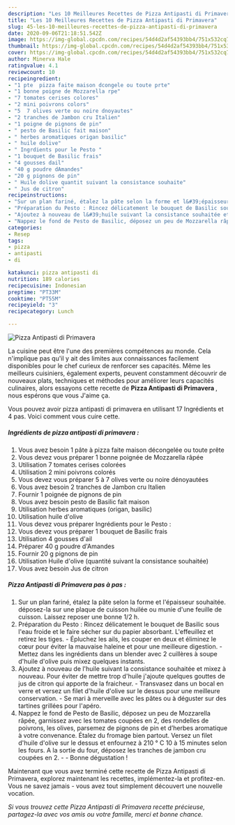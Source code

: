 ```yaml
---
description: "Les 10 Meilleures Recettes de Pizza Antipasti di Primavera"
title: "Les 10 Meilleures Recettes de Pizza Antipasti di Primavera"
slug: 45-les-10-meilleures-recettes-de-pizza-antipasti-di-primavera
date: 2020-09-06T21:18:51.542Z
image: https://img-global.cpcdn.com/recipes/54d4d2af54393bb4/751x532cq70/pizza-antipasti-di-primavera-photo-principale-de-la-recette.jpg
thumbnail: https://img-global.cpcdn.com/recipes/54d4d2af54393bb4/751x532cq70/pizza-antipasti-di-primavera-photo-principale-de-la-recette.jpg
cover: https://img-global.cpcdn.com/recipes/54d4d2af54393bb4/751x532cq70/pizza-antipasti-di-primavera-photo-principale-de-la-recette.jpg
author: Minerva Hale
ratingvalue: 4.1
reviewcount: 10
recipeingredient:
- "1 pte  pizza faite maison dcongele ou toute prte"
- "1 bonne poigne de Mozzarella rpe"
- "7 tomates cerises colores"
- "2 mini poivrons colors"
- "5  7 olives verte ou noire dnoyautes"
- "2 tranches de Jambon cru Italien"
- "1 poigne de pignons de pin"
- " pesto de Basilic fait maison"
- " herbes aromatiques origan basilic"
- " huile dolive"
- " Ingrdients pour le Pesto "
- "1 bouquet de Basilic frais"
- "4 gousses dail"
- "40 g poudre dAmandes"
- "20 g pignons de pin"
- " Huile dolive quantit suivant la consistance souhaite"
- " Jus de citron"
recipeinstructions:
- "Sur un plan fariné, étalez la pâte selon la forme et l&#39;épaisseur souhaitée. déposez-la sur une plaque de cuisson huilée ou munie d&#39;une feuille de cuisson. Laissez reposer une bonne 1/2 h."
- "Préparation du Pesto : Rincez délicatement le bouquet de Basilic sous l&#39;eau froide et le faire sécher sur du papier absorbant. L&#39;effeuillez et retirez les tiges. Épluchez les ails, les couper en deux et éliminez le cœur pour éviter la mauvaise haleine et pour une meilleure digestion. Mettez dans les ingrédients dans un blender avec 2 cuillères à soupe d&#39;huile d&#39;olive puis mixez quelques instants."
- "Ajoutez à nouveau de l&#39;huile suivant la consistance souhaitée et mixez à nouveau. Pour éviter de mettre trop d&#39;huile j&#39;ajoute quelques gouttes de jus de citron qui apporte de la fraicheur. Transvasez dans un bocal en verre et versez un filet d&#39;huile d&#39;olive sur le dessus pour une meilleure conservation.  Se mari à merveille avec les pâtes ou à déguster sur des tartines grillées pour l&#39;apéro."
- "Nappez le fond de Pesto de Basilic, déposez un peu de Mozzarella râpée, garnissez avec les tomates coupées en 2, des rondelles de poivrons, les olives, parsemez de pignons de pin et d’herbes aromatique à votre convenance. Étalez du fromage bien partout. Versez un filet d&#39;huile d&#39;olive sur le dessus et enfournez à 210 ° C 10 à 15 minutes selon les fours. A la sortie du four, déposez les tranches de jambon cru coupées en 2.  Bonne dégustation !"
categories:
- Resep
tags:
- pizza
- antipasti
- di

katakunci: pizza antipasti di 
nutrition: 189 calories
recipecuisine: Indonesian
preptime: "PT33M"
cooktime: "PT55M"
recipeyield: "3"
recipecategory: Lunch

---
```



![Pizza Antipasti di Primavera](https://img-global.cpcdn.com/recipes/54d4d2af54393bb4/751x532cq70/pizza-antipasti-di-primavera-photo-principale-de-la-recette.jpg)

La cuisine peut être l'une des premières compétences au monde. Cela n'implique pas qu'il y ait des limites aux connaissances facilement disponibles pour le chef curieux de renforcer ses capacités. Même les meilleurs cuisiniers, également experts, peuvent constamment découvrir de nouveaux plats, techniques et méthodes pour améliorer leurs capacités culinaires, alors essayons cette recette de <strong> Pizza Antipasti di Primavera </strong>, nous espérons que vous J'aime ça.

<!--inarticleads1-->

Vous pouvez avoir pizza antipasti di primavera en utilisant 17 Ingrédients et 4 pas. Voici comment vous cuire cette.

##### Ingrédients de pizza antipasti di primavera :

1. Vous avez besoin 1 pâte à pizza faite maison décongelée ou toute prête
1. Vous devez vous préparer 1 bonne poignée de Mozzarella râpée
1. Utilisation 7 tomates cerises colorées
1. Utilisation 2 mini poivrons colorés
1. Vous devez vous préparer 5 à 7 olives verte ou noire dénoyautées
1. Vous avez besoin 2 tranches de Jambon cru Italien
1. Fournir 1 poignée de pignons de pin
1. Vous avez besoin  pesto de Basilic fait maison
1. Utilisation  herbes aromatiques (origan, basilic)
1. Utilisation  huile d&#39;olive
1. Vous devez vous préparer  Ingrédients pour le Pesto :
1. Vous devez vous préparer 1 bouquet de Basilic frais
1. Utilisation 4 gousses d&#39;ail
1. Préparer 40 g poudre d&#39;Amandes
1. Fournir 20 g pignons de pin
1. Utilisation  Huile d&#39;olive (quantité suivant la consistance souhaitée)
1. Vous avez besoin  Jus de citron




<!--inarticleads2-->

##### Pizza Antipasti di Primavera pas à pas :

1. Sur un plan fariné, étalez la pâte selon la forme et l&#39;épaisseur souhaitée. déposez-la sur une plaque de cuisson huilée ou munie d&#39;une feuille de cuisson. Laissez reposer une bonne 1/2 h.
1. Préparation du Pesto : Rincez délicatement le bouquet de Basilic sous l&#39;eau froide et le faire sécher sur du papier absorbant. L&#39;effeuillez et retirez les tiges. - Épluchez les ails, les couper en deux et éliminez le cœur pour éviter la mauvaise haleine et pour une meilleure digestion. - Mettez dans les ingrédients dans un blender avec 2 cuillères à soupe d&#39;huile d&#39;olive puis mixez quelques instants.
1. Ajoutez à nouveau de l&#39;huile suivant la consistance souhaitée et mixez à nouveau. Pour éviter de mettre trop d&#39;huile j&#39;ajoute quelques gouttes de jus de citron qui apporte de la fraicheur. - Transvasez dans un bocal en verre et versez un filet d&#39;huile d&#39;olive sur le dessus pour une meilleure conservation. -  Se mari à merveille avec les pâtes ou à déguster sur des tartines grillées pour l&#39;apéro.
1. Nappez le fond de Pesto de Basilic, déposez un peu de Mozzarella râpée, garnissez avec les tomates coupées en 2, des rondelles de poivrons, les olives, parsemez de pignons de pin et d’herbes aromatique à votre convenance. Étalez du fromage bien partout. Versez un filet d&#39;huile d&#39;olive sur le dessus et enfournez à 210 ° C 10 à 15 minutes selon les fours. A la sortie du four, déposez les tranches de jambon cru coupées en 2. -  - Bonne dégustation !




<!--inarticleads1-->

<p>
Maintenant que vous avez terminé cette recette de Pizza Antipasti di Primavera, explorez maintenant les recettes, implémentez-la et profitez-en. Vous ne savez jamais - vous avez tout simplement découvert une nouvelle vocation.
</p>

<p>
<i>Si vous trouvez cette Pizza Antipasti di Primavera recette précieuse, partagez-la avec vos amis ou votre famille, merci et bonne chance.</i>
</p>
